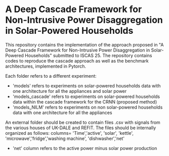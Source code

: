 # A Deep Cascade Framework for Non-Intrusive Power Disaggregation in Solar-Powered Households
This repository contains the implementation of the approach proposed in "A Deep Cascade Framework for Non-Intrusive Power Disaggregation in Solar-Powered Households" submitted to ISCAS 25. The repository contains codes to reproduce the cascade approach as well as the benchmark architectures, implemented in Pytorch. 

Each folder refers to a different experiment:
- 'models' refers to experiments on solar-powered households data with one architecture for all the appliances and solar power 
- 'models_cascade' refers to experiments on solar-powered households data within the cascade framework for the CRNN (proposed method)
- 'models_NILM' refers to experiments on non solar-powered households data with one architecture for all the appliances

An external folder should be created to contain files .csv with signals from the various houses of UK-DALE and REFIT. The files should be internally organized as follows:
columns= 'Time','active', 'solar', 'kettle', 'microwave','fridge','washing machine', 'dishwasher','net' 
- 'net' column refers to the active power minus solar power production


